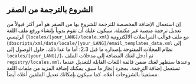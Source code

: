 ## الشروع بالترجمة من الصفر

إن استعمال الإضافة المخصصة للترجمة للشروع بها من الصفر هو أمر أكثر قبولاً من تعديل ترجمة منصبة غير مكتملة. سيكون عليك أن تقوم يدوياً بإنشاء ورفع ملف اللغة الرئيسي (`locales/[your_LANG]/locale.xml`) مع ملف قوالب المراسلات الالكترونية (`dbscripts/xml/data/locale/[your_LANG]/email_templates_data.xml` إلى نظام المجلات المفتوحة بإصداره ما قبل 2.3؛ أما ما عدا ذلك، حاول الوصول إلى `locales/[your_LANG]/`)، ثم أدخل لغتك المضافة إلى مدخلات الملف `registry/locales.xml`، وعندها ستظهر لغتك ضمن قائمة اللغات القابلة للتعديل عندما تستعمل إضافة الترجمة. بمجرد إنجاز ما سبق، يمكنك إضافة المزيد من ملفات اللغة مستعيناً بالشروحات أعلاه، كما سيكون بإمكانك تعديل الملفين أعلاه أيضاً.
